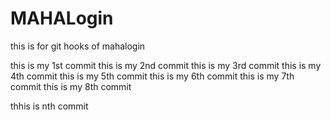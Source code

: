 # MAHALogin
this is for git hooks  of mahalogin

this is my 1st  commit
this is my 2nd  commit 
this is my 3rd  commit
this is my 4th commit
this is my 5th commit
this is my 6th commit
this is my 7th commit
this is my 8th commit


thhis is nth commit

